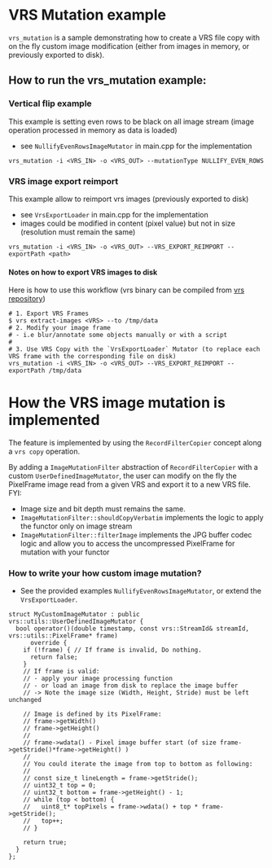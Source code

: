 # VRS Mutation example

`vrs_mutation` is a sample demonstrating how to create a VRS file copy with on the fly custom image modification (either from images in memory, or previously exported to disk).

## How to run the vrs_mutation example:

### Vertical flip example

This example is setting even rows to be black on all image stream (image operation processed in memory as data is loaded)
- see `NullifyEvenRowsImageMutator` in main.cpp for the implementation

`vrs_mutation -i <VRS_IN> -o <VRS_OUT> --mutationType NULLIFY_EVEN_ROWS`

### VRS image export reimport

This example allow to reimport vrs images (previously exported to disk)
- see `VrsExportLoader` in main.cpp for the implementation
- images could be modified in content (pixel value) but not in size (resolution must remain the same)

`vrs_mutation -i <VRS_IN> -o <VRS_OUT> --VRS_EXPORT_REIMPORT --exportPath <path>`

#### Notes on how to export VRS images to disk
Here is how to use this workflow (vrs binary can be compiled from [vrs repository](https://github.com/facebookresearch/vrs))
```
# 1. Export VRS Frames
$ vrs extract-images <VRS> --to /tmp/data
# 2. Modify your image frame
# - i.e blur/annotate some objects manually or with a script
#
# 3. Use VRS Copy with the `VrsExportLoader` Mutator (to replace each VRS frame with the corresponding file on disk)
vrs_mutation -i <VRS_IN> -o <VRS_OUT> --VRS_EXPORT_REIMPORT --exportPath /tmp/data
```

# How the VRS image mutation is implemented

The feature is implemented by using the `RecordFilterCopier` concept along a `vrs copy` operation.

By adding a `ImageMutationFilter` abstraction of `RecordFilterCopier` with a custom `UserDefinedImageMutator`, the user can modify on the fly the PixelFrame image read from a given VRS and export it to a new VRS file.
FYI:
- Image size and bit depth must remains the same.
- `ImageMutationFilter::shouldCopyVerbatim` implements the logic to apply the functor only on image stream
- `ImageMutationFilter::filterImage` implements the JPG buffer codec logic and allow you to access the uncompressed PixelFrame for mutation with your functor

### How to write your how custom image mutation?
- See the provided examples `NullifyEvenRowsImageMutator`, or extend the `VrsExportLoader`.

```
struct MyCustomImageMutator : public vrs::utils::UserDefinedImageMutator {
  bool operator()(double timestamp, const vrs::StreamId& streamId, vrs::utils::PixelFrame* frame)
      override {
    if (!frame) { // If frame is invalid, Do nothing.
      return false;
    }
    // If frame is valid:
    // - apply your image processing function
    // - or load an image from disk to replace the image buffer
    // -> Note the image size (Width, Height, Stride) must be left unchanged

    // Image is defined by its PixelFrame:
    // frame->getWidth()
    // frame->getHeight()
    //
    // frame->wdata() - Pixel image buffer start (of size frame->getStride()*frame->getHeight() )
    //
    // You could iterate the image from top to bottom as following:
    //
    // const size_t lineLength = frame->getStride();
    // uint32_t top = 0;
    // uint32_t bottom = frame->getHeight() - 1;
    // while (top < bottom) {
    //   uint8_t* topPixels = frame->wdata() + top * frame->getStride();
    //   top++;
    // }

    return true;
  }
};
```
